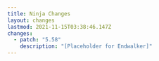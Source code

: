 ```yaml
---
title: Ninja Changes
layout: changes
lastmod: 2021-11-15T03:38:46.147Z
changes:
  - patch: "5.58"
    description: "[Placeholder for Endwalker]"
---
```

